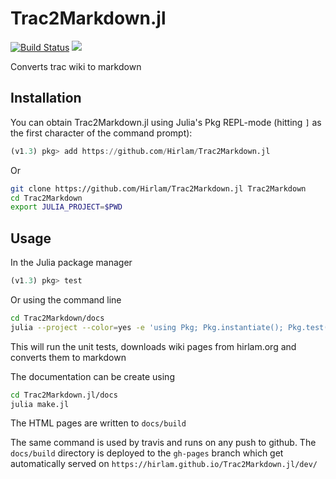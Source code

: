 # Trac2Markdown.jl

[![Build Status](https://travis-ci.com/Hirlam/Trac2Markdown.jl.svg?branch=master)](https://travis-ci.com/Hirlam/Trac2Markdown.jl)
[![](https://img.shields.io/badge/docs-dev-blue.svg)](https://Hirlam.github.io/Trac2Markdown.jl/dev)


Converts trac wiki to markdown

## Installation 

You can obtain Trac2Markdown.jl using Julia's Pkg REPL-mode (hitting `]` as the first character of the command prompt):

```julia
(v1.3) pkg> add https://github.com/Hirlam/Trac2Markdown.jl
```

Or 

```bash
git clone https://github.com/Hirlam/Trac2Markdown.jl Trac2Markdown
cd Trac2Markdown
export JULIA_PROJECT=$PWD
```

## Usage


In the Julia package manager

```julia
(v1.3) pkg> test
```

Or using the command line
```bash
cd Trac2Markdown/docs
julia --project --color=yes -e 'using Pkg; Pkg.instantiate(); Pkg.test()'
```

This will run the unit tests, downloads wiki pages from hirlam.org 
and converts them to markdown 

The documentation can be create using 
```bash
cd Trac2Markdown.jl/docs
julia make.jl
```

The HTML pages are written to `docs/build`

The same command is used by travis and runs on any push to github. 
The `docs/build`  directory is deployed to the `gh-pages` branch which get  
automatically served on `https://hirlam.github.io/Trac2Markdown.jl/dev/`






